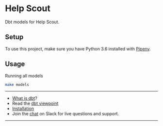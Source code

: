 # Help Scout

Dbt models for Help Scout.

## Setup

To use this project, make sure you have Python 3.6 installed with [Pipenv](https://pipenv.readthedocs.io/en/latest/).

## Usage

Running all models

```sh
make models
```

---
- [What is dbt](https://dbt.readme.io/docs/overview)?
- Read the [dbt viewpoint](https://dbt.readme.io/docs/viewpoint)
- [Installation](https://dbt.readme.io/docs/installation)
- Join the [chat](http://ac-slackin.herokuapp.com/) on Slack for live questions and support.

---